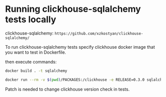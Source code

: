 # Running clickhouse-sqlalchemy tests locally

clickhouse-sqlalchemy: `https://github.com/xzkostyan/clickhouse-sqlalchemy/`

To run clickhouse-sqlalchemy tests specify clickhouse docker image that you want to test in Dockerfile.

then execute commands:

```bash
docker build . -t sqlalchemy

docker run --rm -v $(pwd)/PACKAGES:/clickhouse -e RELEASE=0.3.0 sqlalchemy
```

Patch is needed to change clickhouse version check in tests.

